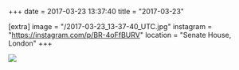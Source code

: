 +++
date = 2017-03-23 13:37:40
title = "2017-03-23"

[extra]
image = "/2017-03-23_13-37-40_UTC.jpg"
instagram = "https://instagram.com/p/BR-4oFfBURV"
location = "Senate House, London"
+++

<img src="/2017-03-23_13-37-40_UTC.jpg" />
